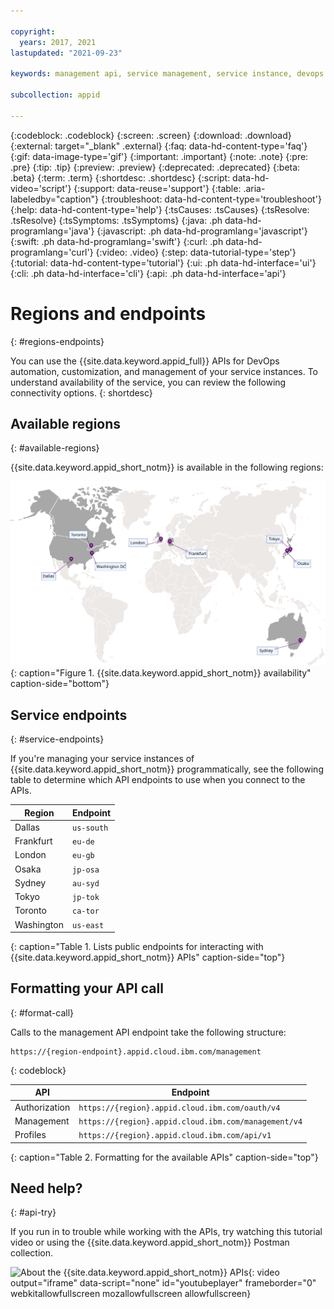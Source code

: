 ```yaml
---

copyright:
  years: 2017, 2021
lastupdated: "2021-09-23"

keywords: management api, service management, service instance, devops automation, customize, permissions, iam, account owners, identity, app security, access tokens, video tutorial

subcollection: appid

---
```


{:codeblock: .codeblock}
{:screen: .screen}
{:download: .download}
{:external: target="_blank" .external}
{:faq: data-hd-content-type='faq'}
{:gif: data-image-type='gif'}
{:important: .important}
{:note: .note}
{:pre: .pre}
{:tip: .tip}
{:preview: .preview}
{:deprecated: .deprecated}
{:beta: .beta}
{:term: .term}
{:shortdesc: .shortdesc}
{:script: data-hd-video='script'}
{:support: data-reuse='support'}
{:table: .aria-labeledby="caption"}
{:troubleshoot: data-hd-content-type='troubleshoot'}
{:help: data-hd-content-type='help'}
{:tsCauses: .tsCauses}
{:tsResolve: .tsResolve}
{:tsSymptoms: .tsSymptoms}
{:java: .ph data-hd-programlang='java'}
{:javascript: .ph data-hd-programlang='javascript'}
{:swift: .ph data-hd-programlang='swift'}
{:curl: .ph data-hd-programlang='curl'}
{:video: .video}
{:step: data-tutorial-type='step'}
{:tutorial: data-hd-content-type='tutorial'}
{:ui: .ph data-hd-interface='ui'}
{:cli: .ph data-hd-interface='cli'}
{:api: .ph data-hd-interface='api'}

# Regions and endpoints
{: #regions-endpoints}

You can use the {{site.data.keyword.appid_full}} APIs for DevOps automation, customization, and management of your service instances. To understand availability of the service, you can review the following connectivity options.
{: shortdesc}


## Available regions
{: #available-regions}

{{site.data.keyword.appid_short_notm}} is available in the following regions:

![Visual representation of the availability of the service. The image is a map with pin points in the locations in which the service is available. If you are unable to view this image, see the table in the service endpoints section for a complete list.](images/regions.svg){: caption="Figure 1. {{site.data.keyword.appid_short_notm}} availability" caption-side="bottom"}


## Service endpoints
{: #service-endpoints}

If you're managing your service instances of {{site.data.keyword.appid_short_notm}} programmatically, see the following table to determine which API endpoints to use when you connect to the APIs.

| Region | Endpoint  |
|--------|-----------|
| Dallas | `us-south`|
| Frankfurt | `eu-de` |
| London | `eu-gb` |
| Osaka | `jp-osa` |
| Sydney | `au-syd` |
| Tokyo | `jp-tok` |
| Toronto | `ca-tor` |
| Washington | `us-east` |
{: caption="Table 1. Lists public endpoints for interacting with {{site.data.keyword.appid_short_notm}} APIs" caption-side="top"}



## Formatting your API call
{: #format-call}

Calls to the management API endpoint take the following structure:

```
https://{region-endpoint}.appid.cloud.ibm.com/management
```
{: codeblock}

| API | Endpoint  |
|--------|-----------|
| Authorization | `https://{region}.appid.cloud.ibm.com/oauth/v4`|
| Management | `https://{region}.appid.cloud.ibm.com/management/v4`|
| Profiles | `https://{region}.appid.cloud.ibm.com/api/v1` |
{: caption="Table 2. Formatting for the available APIs" caption-side="top"}


## Need help?
{: #api-try}

If you run in to trouble while working with the APIs, try watching this tutorial video or using the {{site.data.keyword.appid_short_notm}} Postman collection.

![About the {{site.data.keyword.appid_short_notm}} APIs](https://www.youtube.com/embed/b2ABxvAdGg0){: video output="iframe" data-script="none" id="youtubeplayer" frameborder="0" webkitallowfullscreen mozallowfullscreen allowfullscreen}

